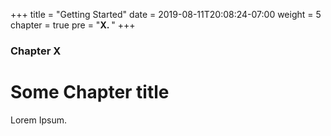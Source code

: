 +++
title = "Getting Started"
date = 2019-08-11T20:08:24-07:00
weight = 5
chapter = true
pre = "<b>X. </b>"
+++

### Chapter X

# Some Chapter title

Lorem Ipsum.